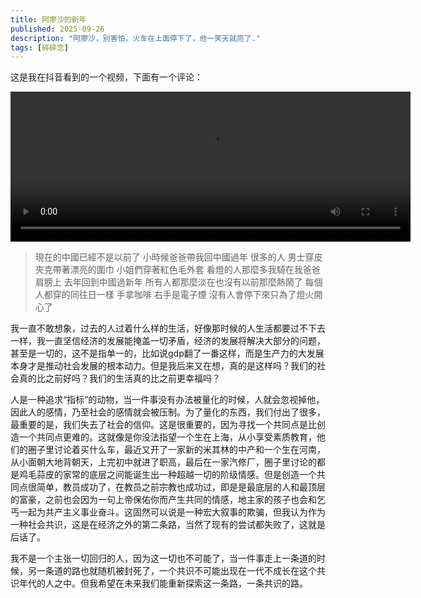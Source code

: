 ```yaml
---
title: 阿廖沙的新年
published: 2025-09-26
description: "阿廖沙，别害怕，火车在上面停下了，他一笑天就亮了."
tags: [碎碎念]
---
```


这是我在抖音看到的一个视频，下面有一个评论：

<video width="640
" height="240" controls>
    <source src="/video/aliaoshaxinnian.mp4" type="video/mp4">
</video>

> 現在的中國已經不是以前了 小時候爸爸帶我回中國過年 很多的人 男士穿皮夾克帶著漂亮的圍巾 小姐們穿著紅色毛外套 看燈的人那麼多我騎在我爸爸肩膀上 去年回到中國過新年 所有人都那麼淡在也沒有以前那麼熱鬧了 每個人都穿的同往日一樣 手拿咖啡 右手是電子煙 沒有人會停下來只為了燈火開心了

我一直不敢想象，过去的人过着什么样的生活，好像那时候的人生活都要过不下去一样，我一直坚信经济的发展能掩盖一切矛盾，经济的发展将解决大部分的问题，甚至是一切的，这不是指单一的，比如说gdp翻了一番这样，而是生产力的大发展本身才是推动社会发展的根本动力。但是我后来又在想，真的是这样吗？我们的社会真的比之前好吗？我们的生活真的比之前更幸福吗？

人是一种追求“指标”的动物，当一件事没有办法被量化的时候，人就会忽视掉他，因此人的感情，乃至社会的感情就会被压制。为了量化的东西，我们付出了很多，最重要的是，我们失去了社会的信仰。这是很重要的，因为寻找一个共同点是比创造一个共同点更难的。这就像是你没法指望一个生在上海，从小享受素质教育，他们的圈子里讨论着买什么车，最近又开了一家新的米其林的中产和一个生在河南，从小面朝大地背朝天，上完初中就进了职高，最后在一家汽修厂，圈子里讨论的都是鸡毛蒜皮的家常的底层之间能诞生出一种超越一切的阶级情感。但是创造一个共同点很简单，教员成功了，在教员之前宗教也成功过，即是是最底层的人和最顶层的富豪，之前也会因为一句上帝保佑你而产生共同的情感，地主家的孩子也会和乞丐一起为共产主义事业奋斗。这固然可以说是一种宏大叙事的欺骗，但我认为作为一种社会共识，这是在经济之外的第二条路，当然了现有的尝试都失败了，这就是后话了。

我不是一个主张一切回归的人，因为这一切也不可能了，当一件事走上一条道的时候，另一条道的路也就随机被封死了，一个共识不可能出现在一代不成长在这个共识年代的人之中。但我希望在未来我们能重新探索这一条路，一条共识的路。
